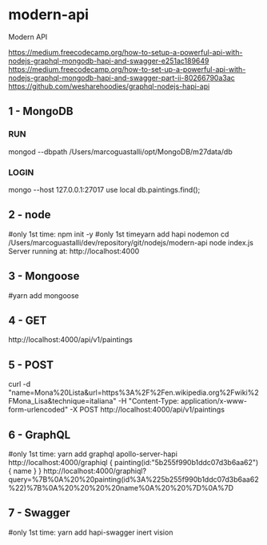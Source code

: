 # modern-api
Modern API

https://medium.freecodecamp.org/how-to-setup-a-powerful-api-with-nodejs-graphql-mongodb-hapi-and-swagger-e251ac189649
https://medium.freecodecamp.org/how-to-set-up-a-powerful-api-with-nodejs-graphql-mongodb-hapi-and-swagger-part-ii-80266790a3ac
https://github.com/wesharehoodies/graphql-nodejs-hapi-api

## 1 - MongoDB
### RUN
mongod --dbpath /Users/marcoguastalli/opt/MongoDB/m27data/db
### LOGIN
mongo --host 127.0.0.1:27017
    use local
    db.paintings.find();

## 2 - node
#only 1st time: npm init -y
#only 1st timeyarn add hapi nodemon
cd /Users/marcoguastalli/dev/repository/git/nodejs/modern-api
node index.js
    Server running at: http://localhost:4000

## 3 - Mongoose
#yarn add mongoose

## 4 - GET
http://localhost:4000/api/v1/paintings

## 5 - POST
curl -d "name=Mona%20Lista&url=https%3A%2F%2Fen.wikipedia.org%2Fwiki%2FMona_Lisa&technique=italiana" -H "Content-Type: application/x-www-form-urlencoded" -X POST http://localhost:4000/api/v1/paintings

## 6 - GraphQL
#only 1st time: yarn add graphql apollo-server-hapi
http://localhost:4000/graphiql
{
  painting(id:"5b255f990b1ddc07d3b6aa62"){
    name
  }
}
http://localhost:4000/graphiql?query=%7B%0A%20%20painting(id%3A%225b255f990b1ddc07d3b6aa62%22)%7B%0A%20%20%20%20name%0A%20%20%7D%0A%7D

## 7 - Swagger
#only 1st time: yarn add hapi-swagger inert vision